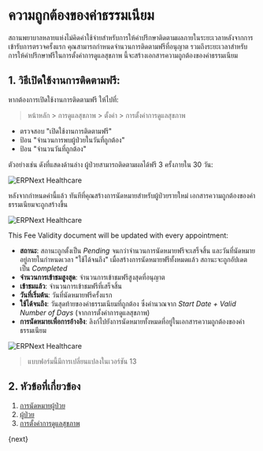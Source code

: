 # ความถูกต้องของค่าธรรมเนียม

สถานพยาบาลหลายแห่งไม่คิดค่าใช้จ่ายสำหรับการให้คำปรึกษาติดตามผลภายในระยะเวลาหลังจากการเข้ารับการตรวจครั้งแรก คุณสามารถกำหนดจำนวนการติดตามฟรีที่อนุญาต รวมถึงระยะเวลาสำหรับการให้คำปรึกษาฟรีในการตั้งค่าการดูแลสุขภาพ นี้จะสร้างเอกสารความถูกต้องของค่าธรรมเนียม


## 1. วิธีเปิดใช้งานการติดตามฟรี:


หากต้องการเปิดใช้งานการติดตามฟรี ให้ไปที่:


> หน้าหลัก > การดูแลสุขภาพ > ตั้งค่า > การตั้งค่าการดูแลสุขภาพ

- ตรวจสอบ "เปิดใช้งานการติดตามฟรี"
- ป้อน "จำนวนการพบผู้ป่วยในวันที่ถูกต้อง"
- ป้อน "จำนวนวันที่ถูกต้อง"


ตัวอย่างเช่น ดังที่แสดงด้านล่าง ผู้ป่วยสามารถติดตามผลได้ฟรี 3 ครั้งภายใน 30 วัน:


<img class="screenshot" alt="ERPNext Healthcare" src="{{docs_base_url}}/assets/img/healthcare/fee_validity_settings.png">


หลังจากกำหนดค่านี้แล้ว ทันทีที่คุณสร้างการนัดหมายสำหรับผู้ป่วยรายใหม่ เอกสารความถูกต้องของค่าธรรมเนียมจะถูกสร้างขึ้น


<img class="screenshot" alt="ERPNext Healthcare" src="{{docs_base_url}}/assets/img/healthcare/fee_validity.png">


This Fee Validity document will be updated with every appointment:


- **สถานะ**: สถานะถูกตั้งเป็น _Pending_ จนกว่าจำนวนการนัดหมายฟรีจะเสร็จสิ้น และวันที่นัดหมายอยู่ภายในกำหนดเวลา "ใช้ได้จนถึง" เมื่อสร้างการนัดหมายฟรีทั้งหมดแล้ว สถานะจะถูกอัปเดตเป็น _Completed_
- **จำนวนการเข้าชมสูงสุด**: จำนวนการเข้าชมฟรีสูงสุดที่อนุญาต
- **เข้าชมแล้ว**: จำนวนการเข้าชมฟรีที่เสร็จสิ้น
- **วันที่เริ่มต้น**: วันที่นัดหมายฟรีครั้งแรก
- **ใช้ได้จนถึง**: วันสุดท้ายของค่าธรรมเนียมที่ถูกต้อง ซึ่งคำนวณจาก _Start Date + Valid Number of Days_ (จากการตั้งค่าการดูแลสุขภาพ)
- **การนัดหมายเพื่อการอ้างอิง**: ลิงก์ไปยังการนัดหมายทั้งหมดที่อยู่ในเอกสารความถูกต้องของค่าธรรมเนียม


<img class="screenshot" alt="ERPNext Healthcare" src="{{docs_base_url}}/assets/img/healthcare/fee_validity_completed.png">


> แบบฟอร์มนี้มีการเปลี่ยนแปลงในเวอร์ชัน 13

## 2. หัวข้อที่เกี่ยวข้อง


1. [การนัดหมายผู้ป่วย](/docs/user/manual/th/healthcare/patient_appointment)
1. [ผู้ป่วย](/docs/user/manual/th/healthcare/patient)
1. [การตั้งค่าการดูแลสุขภาพ](/docs/user/manual/th/healthcare/healthcare_settings)


{next}
